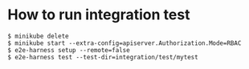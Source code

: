 # How to run integration test

```
$ minikube delete
$ minikube start --extra-config=apiserver.Authorization.Mode=RBAC
$ e2e-harness setup --remote=false
$ e2e-harness test --test-dir=integration/test/mytest
```
